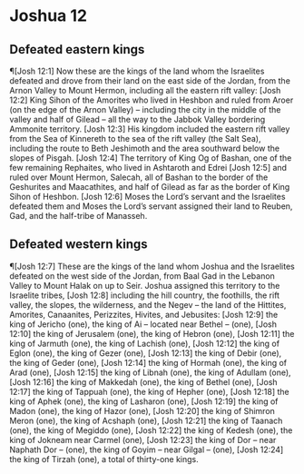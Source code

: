 # Joshua 12

## Defeated eastern kings
¶[Josh 12:1] Now these are the kings of the land whom the Israelites defeated and drove from their land on the east side of the Jordan, from the Arnon Valley to Mount Hermon, including all the eastern rift valley:
[Josh 12:2] King Sihon of the Amorites who lived in Heshbon and ruled from Aroer (on the edge of the Arnon Valley) – including the city in the middle of the valley and half of Gilead – all the way to the Jabbok Valley bordering Ammonite territory.
[Josh 12:3] His kingdom included the eastern rift valley from the Sea of Kinnereth to the sea of the rift valley (the Salt Sea), including the route to Beth Jeshimoth and the area southward below the slopes of Pisgah.
[Josh 12:4] The territory of King Og of Bashan, one of the few remaining Rephaites, who lived in Ashtaroth and Edrei
[Josh 12:5] and ruled over Mount Hermon, Salecah, all of Bashan to the border of the Geshurites and Maacathites, and half of Gilead as far as the border of King Sihon of Heshbon.
[Josh 12:6] Moses the Lord’s servant and the Israelites defeated them and Moses the Lord’s servant assigned their land to Reuben, Gad, and the half-tribe of Manasseh.

## Defeated western kings
¶[Josh 12:7] These are the kings of the land whom Joshua and the Israelites defeated on the west side of the Jordan, from Baal Gad in the Lebanon Valley to Mount Halak on up to Seir. Joshua assigned this territory to the Israelite tribes,
[Josh 12:8] including the hill country, the foothills, the rift valley, the slopes, the wilderness, and the Negev – the land of the Hittites, Amorites, Canaanites, Perizzites, Hivites, and Jebusites:
[Josh 12:9] the king of Jericho (one), the king of Ai – located near Bethel – (one),
[Josh 12:10] the king of Jerusalem (one), the king of Hebron (one),
[Josh 12:11] the king of Jarmuth (one), the king of Lachish (one),
[Josh 12:12] the king of Eglon (one), the king of Gezer (one),
[Josh 12:13] the king of Debir (one), the king of Geder (one),
[Josh 12:14] the king of Hormah (one), the king of Arad (one),
[Josh 12:15] the king of Libnah (one), the king of Adullam (one),
[Josh 12:16] the king of Makkedah (one), the king of Bethel (one),
[Josh 12:17] the king of Tappuah (one), the king of Hepher (one),
[Josh 12:18] the king of Aphek (one), the king of Lasharon (one),
[Josh 12:19] the king of Madon (one), the king of Hazor (one),
[Josh 12:20] the king of Shimron Meron (one), the king of Acshaph (one),
[Josh 12:21] the king of Taanach (one), the king of Megiddo (one),
[Josh 12:22] the king of Kedesh (one), the king of Jokneam near Carmel (one),
[Josh 12:23] the king of Dor – near Naphath Dor – (one), the king of Goyim – near Gilgal – (one),
[Josh 12:24] the king of Tirzah (one), a total of thirty-one kings.
